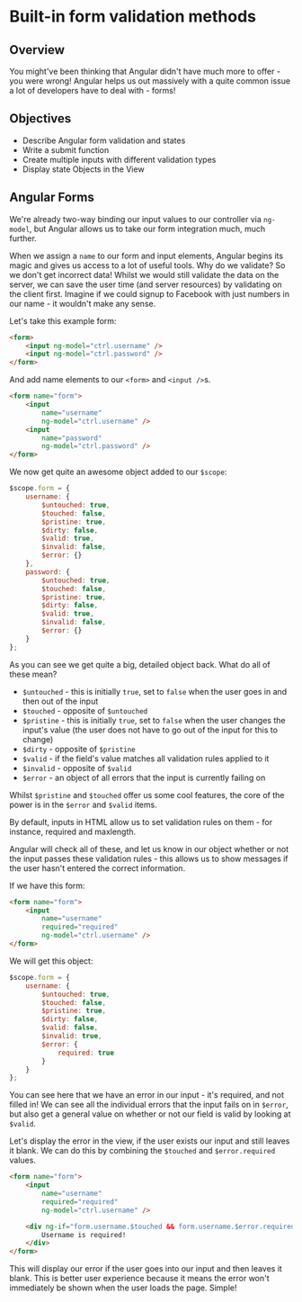 # Built-in form validation methods

## Overview

You might've been thinking that Angular didn't have much more to offer - you were wrong! Angular helps us out massively with a quite common issue a lot of developers have to deal with - forms!

## Objectives

- Describe Angular form validation and states
- Write a submit function
- Create multiple inputs with different validation types
- Display state Objects in the View

## Angular Forms

We're already two-way binding our input values to our controller via `ng-model`, but Angular allows us to take our form integration much, much further.

When we assign a `name` to our form and input elements, Angular begins its magic and gives us access to a lot of useful tools. Why do we validate? So we don't get incorrect data! Whilst we would still validate the data on the server, we can save the user time (and server resources) by validating on the client first. Imagine if we could signup to Facebook with just numbers in our name - it wouldn't make any sense.

Let's take this example form:

```html
<form>
	<input ng-model="ctrl.username" />
	<input ng-model="ctrl.password" />
</form>
```

And add name elements to our `<form>` and `<input />`s.

```html
<form name="form">
	<input
		name="username"
		ng-model="ctrl.username" />
	<input
        name="password"
        ng-model="ctrl.password" />
</form>
```

We now get quite an awesome object added to our `$scope`:

```js
$scope.form = {
	username: {
		$untouched: true,
		$touched: false,
		$pristine: true,
		$dirty: false,
		$valid: true,
		$invalid: false,
		$error: {}
	},
	password: {
        $untouched: true,
        $touched: false,
        $pristine: true,
        $dirty: false,
        $valid: true,
        $invalid: false,
        $error: {}
    }
};
```

As you can see we get quite a big, detailed object back. What do all of these mean?

- `$untouched` - this is initially `true`, set to `false` when the user goes in and then out of the input
- `$touched` - opposite of `$untouched`
- `$pristine` - this is initially `true`, set to `false` when the user changes the input's value (the user does not have to go out of the input for this to change)
- `$dirty` - opposite of `$pristine`
- `$valid` - if the field's value matches all validation rules applied to it
- `$invalid` - opposite of `$valid`
- `$error` - an object of all errors that the input is currently failing on

Whilst `$pristine` and `$touched` offer us some cool features, the core of the power is in the `$error` and `$valid` items.

By default, inputs in HTML allow us to set validation rules on them - for instance, required and maxlength.

Angular will check all of these, and let us know in our object whether or not the input passes these validation rules - this allows us to show messages if the user hasn't entered the correct information.

If we have this form:

```html
<form name="form">
	<input
		name="username"
		required="required"
		ng-model="ctrl.username" />
</form>
```

We will get this object:

```js
$scope.form = {
	username: {
		$untouched: true,
		$touched: false,
		$pristine: true,
		$dirty: false,
		$valid: false,
		$invalid: true,
		$error: {
			required: true
		}
	}
};
```

You can see here that we have an error in our input - it's required, and not filled in! We can see all the individual errors that the input fails on in `$error`, but also get a general value on whether or not our field is valid by looking at `$valid`.

Let's display the error in the view, if the user exists our input and still leaves it blank. We can do this by combining the `$touched` and `$error.required` values.

```html
<form name="form">
	<input
		name="username"
		required="required"
		ng-model="ctrl.username" />

	<div ng-if="form.username.$touched && form.username.$error.required">
		Username is required!
	</div>
</form>
```

This will display our error if the user goes into our input and then leaves it blank. This is better user experience because it means the error won't immediately be shown when the user loads the page. Simple!
